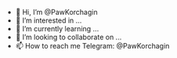 - 👋 Hi, I’m @PawKorchagin
- 👀 I’m interested in ...
- 🌱 I’m currently learning ...
- 💞️ I’m looking to collaborate on ...
- 📫 How to reach me
   Telegram: @PawKorchagin

<!---
PawKorchagin/PawKorchagin is a ✨ special ✨ repository because its `README.md` (this file) appears on your GitHub profile.
You can click the Preview link to take a look at your changes.
--->
